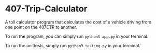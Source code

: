# 407-Trip-Calculator
A toll calculator program that calculates the cost of a vehicle driving from one point on the 407ETR to another.

To run the program, you can simply run `python3 app.py` in your terminal.

To run the unittests, simply run `python3 testing.py` in your terminal.`
